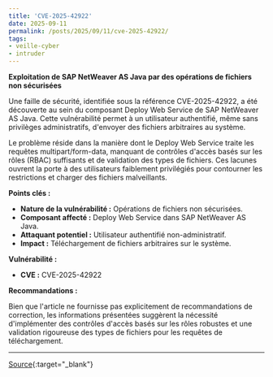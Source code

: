 ```yaml
---
title: 'CVE-2025-42922'
date: 2025-09-11
permalink: /posts/2025/09/11/cve-2025-42922/
tags:
- veille-cyber
- intruder
---
```

**Exploitation de SAP NetWeaver AS Java par des opérations de fichiers non sécurisées**

Une faille de sécurité, identifiée sous la référence CVE-2025-42922, a été découverte au sein du composant Deploy Web Service de SAP NetWeaver AS Java. Cette vulnérabilité permet à un utilisateur authentifié, même sans privilèges administratifs, d'envoyer des fichiers arbitraires au système.

Le problème réside dans la manière dont le Deploy Web Service traite les requêtes multipart/form-data, manquant de contrôles d'accès basés sur les rôles (RBAC) suffisants et de validation des types de fichiers. Ces lacunes ouvrent la porte à des utilisateurs faiblement privilégiés pour contourner les restrictions et charger des fichiers malveillants.

**Points clés :**

*   **Nature de la vulnérabilité :** Opérations de fichiers non sécurisées.
*   **Composant affecté :** Deploy Web Service dans SAP NetWeaver AS Java.
*   **Attaquant potentiel :** Utilisateur authentifié non-administratif.
*   **Impact :** Téléchargement de fichiers arbitraires sur le système.

**Vulnérabilité :**

*   **CVE :** CVE-2025-42922

**Recommandations :**

Bien que l'article ne fournisse pas explicitement de recommandations de correction, les informations présentées suggèrent la nécessité d'implémenter des contrôles d'accès basés sur les rôles robustes et une validation rigoureuse des types de fichiers pour les requêtes de téléchargement.

---
[Source](https://cvemon.intruder.io/cves/CVE-2025-42922){:target="_blank"}
